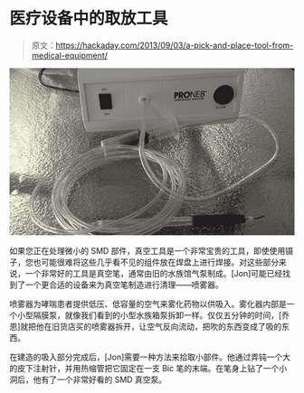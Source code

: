 # 医疗设备中的取放工具

> 原文：<https://hackaday.com/2013/09/03/a-pick-and-place-tool-from-medical-equipment/>

![neb](img/cac873d45da56c0abd8167432140e38f.png)

如果您正在处理微小的 SMD 部件，真空工具是一个非常宝贵的工具，即使使用镊子，您也可能很难将这些几乎看不见的组件放在焊盘上进行焊接。对这些部分来说，一个非常好的工具是真空笔，通常由旧的水族馆气泵制成。[Jon]可能已经找到了一个更合适的设备来为真空笔制造进行清理——喷雾器。

喷雾器为哮喘患者提供低压、低容量的空气来雾化药物以供吸入。雾化器内部是一个小型隔膜泵，就像我们看到的小型水族箱泵拆卸一样。仅仅五分钟的时间，[乔恩]就把他在旧货店买的喷雾器拆开，让空气反向流动，把吹的东西变成了吸的东西。

在建造的吸入部分完成后，[Jon]需要一种方法来拾取小部件。他通过弄钝一个大的皮下注射针，并用热缩管把它固定在一支 Bic 笔的末端。在笔身上钻了一个小洞后，他有了一个非常好看的 SMD 真空泵。
